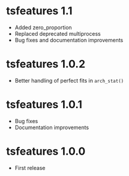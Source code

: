 # tsfeatures 1.1

* Added zero_proportion
* Replaced deprecated multiprocess
* Bug fixes and documentation improvements

# tsfeatures 1.0.2

* Better handling of perfect fits in `arch_stat()`

# tsfeatures 1.0.1

* Bug fixes
* Documentation improvements

# tsfeatures 1.0.0

* First release
